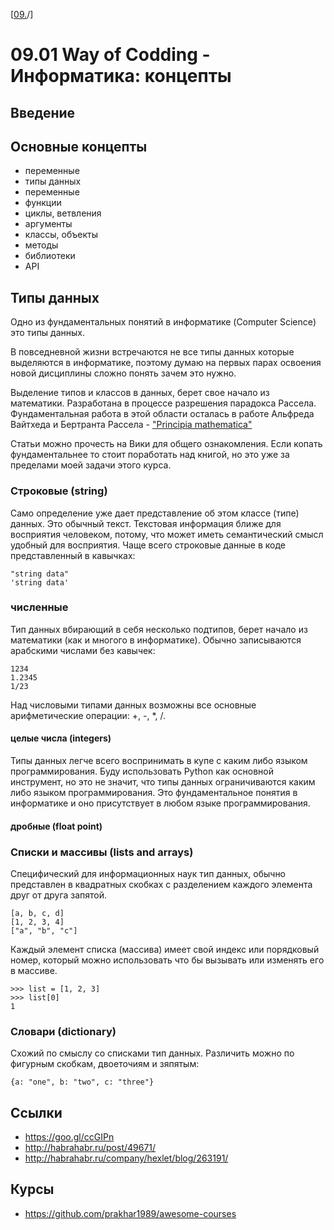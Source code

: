 <!--
File          : 09.01.md

Created       : Tue 14 Jul 2015 23:51:13 UTC+02
Last Modified : Mon 27 Jul 2015 00:17:49
-->

\[[09.](./09.md "Информатика")/]
# 09.01 Way of Codding - Информатика: концепты #

## Введение ##


## Основные концепты ##


-   переменные
-   типы данных
-   переменные
-   функции
-   циклы, ветвления
-   аргументы
-   классы, объекты
-   методы
-   библиотеки
-   API

## Типы данных ##
Одно из фундаментальных понятий в информатике (Computer Science) это типы
данных.

В повседневной жизни встречаются не все типы данных которые выделяются в
информатике, поэтому думаю на первых парах освоения новой дисциплины сложно
понять зачем это нужно.


Выделение типов и классов в данных, берет свое начало из математики. Разработана
в процессе разрешения парадокса Рассела. Фундаментальная работа в этой области
осталась в работе Альфреда Вайтхеда и Бертранта Рассела  -
["Principia mathematica"](https://ru.wikipedia.org/wiki/Principia_Mathematica
"Ссылка на Wiki")

Статьи можно прочесть на Вики для общего ознакомления. Если копать
фундаментальнее то стоит поработать над книгой, но это уже за пределами моей
задачи этого курса.

### Строковые (string) ###
Само определение уже дает представление об этом классе (типе) данных. Это
обычный текст. Текстовая информация ближе для восприятия человеком, потому, что
может иметь семантический смысл удобный для восприятия. Чаще всего строковые
данные в коде представленный в кавычках:

    "string data"
    'string data'

### численные ###
Тип данных вбирающий в себя несколько подтипов, берет начало из математики (как
и многого в информатике). Обычно записываются арабскими числами без кавычек:

    1234
    1.2345
    1/23

Над числовыми типами данных возможны все основные арифметические операции: +, -,
*, /.

#### целые числа (integers) ####
Типы данных легче всего воспринимать в купе с каким либо языком
программирования. Буду использовать Python  как основной инструмент, но это не
значит, что типы данных ограничиваются каким либо языком программирования. Это
фундаментальное понятия в информатике и оно присутствует в любом языке
программирования. 

#### дробные (float point) ####

### Списки и массивы (lists and arrays) ###
Специфический для информационных наук тип данных, обычно представлен в
квадратных скобках с разделением каждого элемента друг от друга запятой.

    [a, b, c, d]
    [1, 2, 3, 4]
    ["a", "b", "c"]

Каждый элемент списка (массива) имеет свой индекс или порядковый номер, который
можно использовать что бы вызывать или изменять его в массиве.

    >>> list = [1, 2, 3]
    >>> list[0]
    1

### Словари (dictionary) ###
Схожий по смыслу со списками тип данных. Различить можно по фигурным скобкам,
двоеточиям и зяпятым:

    {a: "one", b: "two", c: "three"}

## Ссылки ##
*   https://goo.gl/ccGIPn 
*   http://habrahabr.ru/post/49671/
*   http://habrahabr.ru/company/hexlet/blog/263191/

## Курсы  ##
*   https://github.com/prakhar1989/awesome-courses
